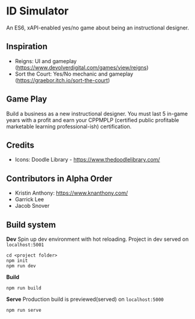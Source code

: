# ID Simulator
An ES6, xAPI-enabled yes/no game about being an instructional designer.

## Inspiration

- Reigns: UI and gameplay (https://www.devolverdigital.com/games/view/reigns)
- Sort the Court: Yes/No mechanic and gameplay (https://graebor.itch.io/sort-the-court)

## Game Play

Build a business as a new instructional designer. You must last 5 in-game years with a profit and earn your CPPMPLP (certified public profitable marketable learning professional-ish) certification.

## Credits

- Icons: Doodle Library - https://www.thedoodlelibrary.com/

## Contributors in Alpha Order

- Kristin Anthony: https://www.knanthony.com/
- Garrick Lee
- Jacob Snover

## Build system

__Dev__
Spin up dev environment with hot reloading. Project in dev served on `localhost:5001`

```
cd <project folder>
npm init
npm run dev
```

__Build__

```
npm run build
```

__Serve__
Production build is previewed(served) on `localhost:5000`

```
npm run serve
```

